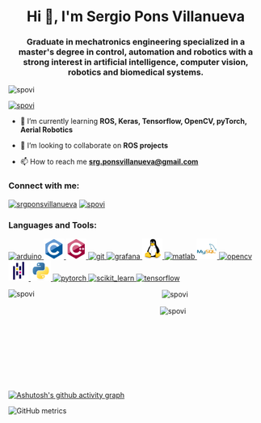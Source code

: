<h1 align="center">Hi 👋, I'm Sergio Pons Villanueva</h1>
<h3 align="center">Graduate in mechatronics engineering specialized in a master's degree in control, automation and robotics with a strong interest in artificial intelligence, computer vision, robotics and biomedical systems.</h3>



<p align="left"> <img src="https://komarev.com/ghpvc/?username=spovi&label=Profile%20views&color=0e75b6&style=flat" alt="spovi" /> </p>

<p align="left"> <a href="https://github.com/ryo-ma/github-profile-trophy"><img src="https://github-profile-trophy.vercel.app/?username=spovi" alt="spovi" /></a> </p>

- 🌱 I’m currently learning **ROS, Keras, Tensorflow, OpenCV, pyTorch, Aerial Robotics**

- 👯 I’m looking to collaborate on **ROS projects**

- 📫 How to reach me **srg.ponsvillanueva@gmail.com**

<h3 align="left">Connect with me:</h3>
<p align="left">
<a href="https://linkedin.com/in/srgponsvillanueva" target="blank"><img align="center" src="https://raw.githubusercontent.com/rahuldkjain/github-profile-readme-generator/master/src/images/icons/Social/linked-in-alt.svg" alt="srgponsvillanueva" height="30" width="40" /></a>
<a href="https://stackoverflow.com/users/spovi" target="blank"><img align="center" src="https://raw.githubusercontent.com/rahuldkjain/github-profile-readme-generator/master/src/images/icons/Social/stack-overflow.svg" alt="spovi" height="30" width="40" /></a>
</p>

<h3 align="left">Languages and Tools:</h3>
<p align="left"> <a href="https://www.arduino.cc/" target="_blank" rel="noreferrer"> <img src="https://cdn.worldvectorlogo.com/logos/arduino-1.svg" alt="arduino" width="40" height="40"/> </a> <a href="https://www.cprogramming.com/" target="_blank" rel="noreferrer"> <img src="https://raw.githubusercontent.com/devicons/devicon/master/icons/c/c-original.svg" alt="c" width="40" height="40"/> </a> <a href="https://www.w3schools.com/cpp/" target="_blank" rel="noreferrer"> <img src="https://raw.githubusercontent.com/devicons/devicon/master/icons/cplusplus/cplusplus-original.svg" alt="cplusplus" width="40" height="40"/> </a> <a href="https://git-scm.com/" target="_blank" rel="noreferrer"> <img src="https://www.vectorlogo.zone/logos/git-scm/git-scm-icon.svg" alt="git" width="40" height="40"/> </a> <a href="https://grafana.com" target="_blank" rel="noreferrer"> <img src="https://www.vectorlogo.zone/logos/grafana/grafana-icon.svg" alt="grafana" width="40" height="40"/> </a> <a href="https://www.linux.org/" target="_blank" rel="noreferrer"> <img src="https://raw.githubusercontent.com/devicons/devicon/master/icons/linux/linux-original.svg" alt="linux" width="40" height="40"/> </a> <a href="https://www.mathworks.com/" target="_blank" rel="noreferrer"> <img src="https://upload.wikimedia.org/wikipedia/commons/2/21/Matlab_Logo.png" alt="matlab" width="40" height="40"/> </a> <a href="https://www.mysql.com/" target="_blank" rel="noreferrer"> <img src="https://raw.githubusercontent.com/devicons/devicon/master/icons/mysql/mysql-original-wordmark.svg" alt="mysql" width="40" height="40"/> </a> <a href="https://opencv.org/" target="_blank" rel="noreferrer"> <img src="https://www.vectorlogo.zone/logos/opencv/opencv-icon.svg" alt="opencv" width="40" height="40"/> </a> <a href="https://pandas.pydata.org/" target="_blank" rel="noreferrer"> <img src="https://raw.githubusercontent.com/devicons/devicon/2ae2a900d2f041da66e950e4d48052658d850630/icons/pandas/pandas-original.svg" alt="pandas" width="40" height="40"/> </a> <a href="https://www.python.org" target="_blank" rel="noreferrer"> <img src="https://raw.githubusercontent.com/devicons/devicon/master/icons/python/python-original.svg" alt="python" width="40" height="40"/> </a> <a href="https://pytorch.org/" target="_blank" rel="noreferrer"> <img src="https://www.vectorlogo.zone/logos/pytorch/pytorch-icon.svg" alt="pytorch" width="40" height="40"/> </a> <a href="https://scikit-learn.org/" target="_blank" rel="noreferrer"> <img src="https://upload.wikimedia.org/wikipedia/commons/0/05/Scikit_learn_logo_small.svg" alt="scikit_learn" width="40" height="40"/> </a> <a href="https://www.tensorflow.org" target="_blank" rel="noreferrer"> <img src="https://www.vectorlogo.zone/logos/tensorflow/tensorflow-icon.svg" alt="tensorflow" width="40" height="40"/> </a> </p>

<!--- Most used languages--->
<p><img align="left" width="300" height="200" src="https://github-readme-stats.vercel.app/api/top-langs?username=spovi&show_icons=true&locale=en&layout=compact&theme=github_dark" alt="spovi" /></p>

<!--- Github Stats--->
<p>&nbsp;<img align="center" width="400" height="300" src="https://github-readme-stats.vercel.app/api?username=spovi&show_icons=true&locale=en&theme=github_dark" alt="spovi" /></p>

<!--- Streak stats--->
<p><img align="center" width="300" height="200" src="https://github-readme-streak-stats.herokuapp.com/?user=spovi&theme=github-dark-blue" alt="spovi" /></p>


[![Ashutosh's github activity graph](https://activity-graph.herokuapp.com/graph?username=SPoVi&theme=react-dark)](https://github.com/ashutosh00710/github-readme-activity-graph)
 
![GitHub metrics](https://metrics.lecoq.io/SPoVi)  



